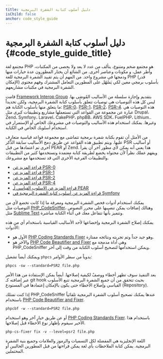 ```yaml
---
title: دليل أسلوب كتابة الشفرة البرمجية
isChild: false
anchor: code_style_guide
---
```


# دليل أسلوب كتابة الشفرة البرمجية {#code_style_guide_title}

مجتمع لغة PHP هو مجتمع ضخم ومتنوع، يتألف من عدد لا يعد ولا يحصى من المكتبات، وأطر عمل، و مكونات وعناصر أخرى.
من الشائع أن يختار المطورون عدة خيارات منها ودمجها في مشروع واحد. من المهم أن يتم تقييد الشفرة البرمجية للغة PHP
(قدر الإمكان) بأسلوب برمجي معين لكي يَسْهُل على المطورين التعامل المشترك وفهم محتوى الشفرة البرمجية في مكتبات مشاريعهم.

قامت [Framework Interop Group][fig] بتقديم وإجازة سلسلة من الأساليب المُوصَى بها.
ليس كل هذه التوصيات هي توصيات تتعلق بأسلوب كتابة الشفرة البرمجية، ولكن تحديداً ما يتعلق منها بأسلوب الكتابة هم:
[PSR-0][psr0]، [PSR-1][psr1]، [PSR-2][psr2]، [PSR-4][psr4].
هذه التوصيات هي عبارة عن مجموعة من القواعد التي تستعملها مشاريع وتطبيقات كبرى مثل Drupal، Zend، Symfony، Laravel، CakePHP، phpBB، AWS SDK،
FuelPHP، Lithium.. وغيرها.
يمكنك استخدام هذه الأساليب والتوصيات في مشروعك الخاص أو الإستمرار في استخدام أسلوبك الخاص في الكتابة.

من الأمثل أن تقوم بكتابة شفرة برمجية تتماشى مع مجموعة قواعد قياسية متعارف عليها. ويتم تطبيق هذه القواعد عن طريق دمج الأساليب سابقة الذِّكر PSR أو أساليب أخرى تم اعتمادها من قبل PEAR أو Zend. هذا يعني أنه يمكن لأي مطور آخر أن يقرأ ويفهم عملك نظراً لأن محتواه يخضع لطريقة كتابة معتمدة وتستخدمها كثير من التطبيقات والتطبيقات الفرعية الأخرى التي قد تستخدمها مع مشروعك.

* [قراءة المزيد عن PSR-0][psr0]
* [قراءة المزيد عن PSR-1][psr1]
* [قراءة المزيد عن PSR-2][psr2]
* [قراءة المزيد عن PSR-4][psr4]
* [قراءة المزيد عن الاسلوب القياسي لـ PEAR][pear-cs]
* [قراءة المزيد عن أسلوب كتابة الشفرة البرمجية في Symfony][symfony-cs]

يمكنك استخدام أدوات فحص الشفرة البرمجية ومعرفة ما إذا كانت تخضع لأي من التوصيات مثل [PHP_CodeSniffer][phpcs]، وهنالك إضافات
يمكن تنصيبها على محرر النصوص مثل [Sublime Text][st-cs] وتتميز بأنها تتفاعل معك في أثناء الكتابة مباشرة.

يمكنك إصلاح الشفرة البرمجية وإخضاعها لأحد الأساليب القياسية باستخدام أي من هذه الأدوات:

- الأول هو [PHP Coding Standards Fixer][phpcsfixer] وهو جيد جداً وتم تجربته ونتائجه ممتازة.
- والآخر هو [PHP Code Beautifier and Fixer][phpcbf] وهي أداة مدمجة مع PHP_CodeSniffer ويمكن استخدامها لتصحيح أسلوب الكتابة من وقت إلى آخر.

ويمكنك أيضاً تشغيل `phpcs` يدوياً من سطر الأوامر:

    phpcs -sw --standard=PSR2 file.php

بعد التنفيذ سوف تظهر أخطاء ووصفٌ لكيفية إصلاحها.
أيضاً يمكن الإستفادة من هذا الأمر عبر إضافته كـ git hook بحيث تتحقق من أن جميع الشفرة البرمجية تتبع الأسلوب القياسي وإصلاح الأخطاء حتى يكون بالإمكان إعتمادها في المستودع (Repository).

إذا كنت تمتلك PHP_CodeSniffer عندها يمكنك تصحيح أسلوب الشفرة البرمجية تلقائياً باستخدام 
[PHP Code Beautifier and Fixer][phpcbf].

    phpcbf -w --standard=PSR2 file.php

أو عن طريق خيار آخر وهو استخدام [PHP Coding Standards Fixer][phpcsfixer].
باستخدام هذا الأخير سيقوم بإظهار نوع الأخطاء قبل إصلاحها.

    php-cs-fixer fix -v --level=psr2 file.php

اللغة الإنجليزية هي المفضلة لكل التسميات والرموز والعلامات وجميع بنية الشفرة البرمجية.
يمكن كتابة الملاحظات بأي لغة يمكن قراءتها من قبل المطورين الحاليين أو المحتملين.


[fig]: http://www.php-fig.org/
[psr0]: http://www.php-fig.org/psr/psr-0/
[psr1]: http://www.php-fig.org/psr/psr-1/
[psr2]: http://www.php-fig.org/psr/psr-2/
[psr4]: http://www.php-fig.org/psr/psr-4/
[pear-cs]: http://pear.php.net/manual/en/standards.php
[symfony-cs]: http://symfony.com/doc/current/contributing/code/standards.html
[phpcs]: http://pear.php.net/package/PHP_CodeSniffer/
[phpcbf]: https://github.com/squizlabs/PHP_CodeSniffer/wiki/Fixing-Errors-Automatically
[st-cs]: https://github.com/benmatselby/sublime-phpcs
[phpcsfixer]: http://cs.sensiolabs.org/
